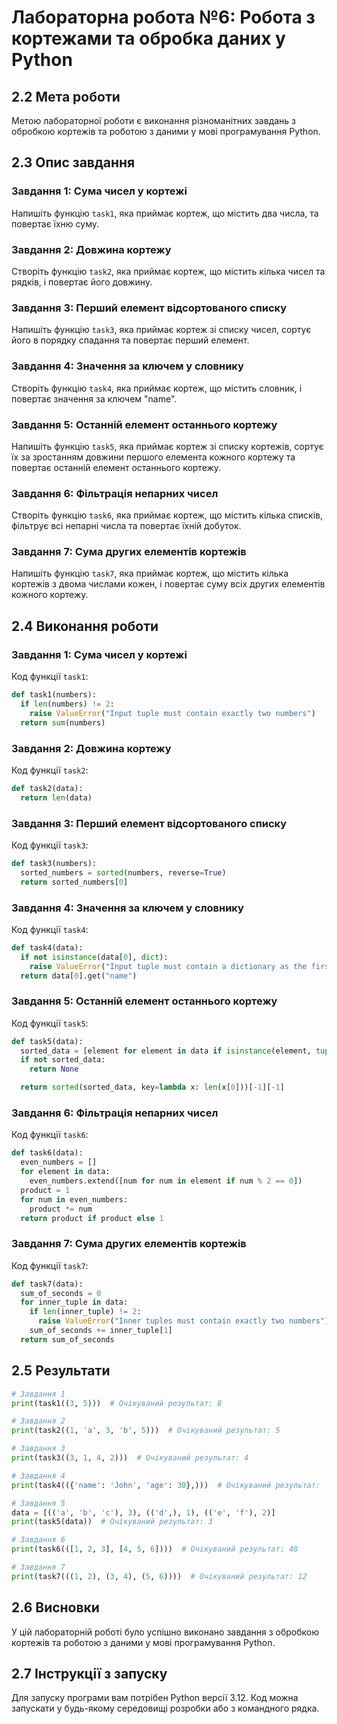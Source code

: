 # Лабораторна робота №6: Робота з кортежами та обробка даних у Python

## 2.2 Мета роботи
Метою лабораторної роботи є виконання різноманітних завдань з обробкою кортежів та роботою з даними у мові програмування Python.

## 2.3 Опис завдання

### Завдання 1: Сума чисел у кортежі
Напишіть функцію `task1`, яка приймає кортеж, що містить два числа, та повертає їхню суму.

### Завдання 2: Довжина кортежу
Створіть функцію `task2`, яка приймає кортеж, що містить кілька чисел та рядків, і повертає його довжину.

### Завдання 3: Перший елемент відсортованого списку
Напишіть функцію `task3`, яка приймає кортеж зі списку чисел, сортує його в порядку спадання та повертає перший елемент.

### Завдання 4: Значення за ключем у словнику
Створіть функцію `task4`, яка приймає кортеж, що містить словник, і повертає значення за ключем "name".

### Завдання 5: Останній елемент останнього кортежу
Напишіть функцію `task5`, яка приймає кортеж зі списку кортежів, сортує їх за зростанням довжини першого елемента кожного кортежу та повертає останній елемент останнього кортежу.

### Завдання 6: Фільтрація непарних чисел
Створіть функцію `task6`, яка приймає кортеж, що містить кілька списків, фільтрує всі непарні числа та повертає їхній добуток.

### Завдання 7: Сума других елементів кортежів
Напишіть функцію `task7`, яка приймає кортеж, що містить кілька кортежів з двома числами кожен, і повертає суму всіх других елементів кожного кортежу.
## 2.4 Виконання роботи
### Завдання 1: Сума чисел у кортежі
Код функції `task1`:
```python
def task1(numbers):
  if len(numbers) != 2:
    raise ValueError("Input tuple must contain exactly two numbers")
  return sum(numbers)
```
### Завдання 2: Довжина кортежу
Код функції `task2`:
```python
def task2(data):
  return len(data)
```
### Завдання 3: Перший елемент відсортованого списку
Код функції `task3`:
```python
def task3(numbers):
  sorted_numbers = sorted(numbers, reverse=True)
  return sorted_numbers[0]
```
### Завдання 4: Значення за ключем у словнику
Код функції `task4`:
```python
def task4(data):
  if not isinstance(data[0], dict):
    raise ValueError("Input tuple must contain a dictionary as the first element")
  return data[0].get("name")
```
### Завдання 5: Останній елемент останнього кортежу
Код функції `task5`:
```python
def task5(data):
  sorted_data = [element for element in data if isinstance(element, tuple)]
  if not sorted_data:
    return None

  return sorted(sorted_data, key=lambda x: len(x[0]))[-1][-1]
```
### Завдання 6: Фільтрація непарних чисел
Код функції `task6`:
```python
def task6(data):
  even_numbers = []
  for element in data:
    even_numbers.extend([num for num in element if num % 2 == 0])
  product = 1
  for num in even_numbers:
    product *= num
  return product if product else 1
```
### Завдання 7: Сума других елементів кортежів
Код функції `task7`:
```python
def task7(data):
  sum_of_seconds = 0
  for inner_tuple in data:
    if len(inner_tuple) != 2:
      raise ValueError("Inner tuples must contain exactly two numbers")
    sum_of_seconds += inner_tuple[1]
  return sum_of_seconds
```
## 2.5 Результати
```python
# Завдання 1
print(task1((3, 5)))  # Очікуваний результат: 8

# Завдання 2
print(task2((1, 'a', 3, 'b', 5)))  # Очікуваний результат: 5

# Завдання 3
print(task3((3, 1, 4, 2)))  # Очікуваний результат: 4

# Завдання 4
print(task4(({'name': 'John', 'age': 30},)))  # Очікуваний результат: 'John'

# Завдання 5
data = [(('a', 'b', 'c'), 3), (('d',), 1), (('e', 'f'), 2)]
print(task5(data))  # Очікуваний результат: 3

# Завдання 6
print(task6(([1, 2, 3], [4, 5, 6])))  # Очікуваний результат: 48

# Завдання 7
print(task7(((1, 2), (3, 4), (5, 6))))  # Очікуваний результат: 12

```

## 2.6 Висновки
У цій лабораторній роботі було успішно виконано завдання з обробкою кортежів та роботою з даними у мові програмування Python.

## 2.7 Інструкції з запуску
Для запуску програми вам потрібен Python версії 3.12. Код можна запускати у будь-якому середовищі розробки або з командного рядка.

